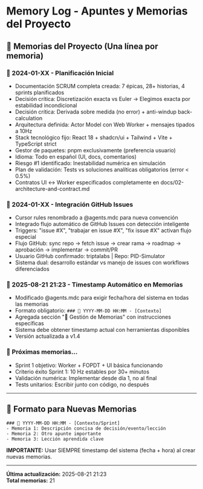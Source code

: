 # Memory Log - Apuntes y Memorias del Proyecto

## 🧠 Memorias del Proyecto (Una línea por memoria)

### 📅 2024-01-XX - Planificación Inicial
- Documentación SCRUM completa creada: 7 épicas, 28+ historias, 4 sprints planificados
- Decisión crítica: Discretización exacta vs Euler → Elegimos exacta por estabilidad incondicional
- Decisión crítica: Derivada sobre medida (no error) + anti-windup back-calculation
- Arquitectura definida: Actor Model con Web Worker + mensajes tipados a 10Hz
- Stack tecnológico fijo: React 18 + shadcn/ui + Tailwind + Vite + TypeScript strict
- Gestor de paquetes: pnpm exclusivamente (preferencia usuario)
- Idioma: Todo en español (UI, docs, comentarios)
- Riesgo #1 identificado: Inestabilidad numérica en simulación
- Plan de validación: Tests vs soluciones analíticas obligatorios (error < 0.5%)
- Contratos UI ↔ Worker especificados completamente en docs/02-architecture-and-contract.md

### 📅 2024-01-XX - Integración GitHub Issues
- Cursor rules renombrado a @agents.mdc para nueva convención
- Integrado flujo automático de GitHub Issues con detección inteligente
- Triggers: "issue #X", "trabajar en issue #X", "fix issue #X" activan flujo especial
- Flujo GitHub: sync repo → fetch issue → crear rama → roadmap → aprobación → implementar → commit/PR
- Usuario GitHub confirmado: triptalabs | Repo: PID-Simulator
- Sistema dual: desarrollo estándar vs manejo de issues con workflows diferenciados

### 📅 2025-08-21 21:23 - Timestamp Automático en Memorias
- Modificado @agents.mdc para exigir fecha/hora del sistema en todas las memorias
- Formato obligatorio: `### 📅 YYYY-MM-DD HH:MM - [Contexto]`
- Agregada sección "📝 Gestión de Memorias" con instrucciones específicas
- Sistema debe obtener timestamp actual con herramientas disponibles
- Versión actualizada a v1.4

### 📅 Próximas memorias...
- Sprint 1 objetivo: Worker + FOPDT + UI básica funcionando
- Criterio éxito Sprint 1: 10 Hz estables por 30+ minutos
- Validación numérica: Implementar desde día 1, no al final
- Tests unitarios: Escribir junto con código, no después

---

## 📝 Formato para Nuevas Memorias

```
### 📅 YYYY-MM-DD HH:MM - [Contexto/Sprint]
- Memoria 1: Descripción concisa de decisión/evento/lección
- Memoria 2: Otro apunte importante  
- Memoria 3: Lección aprendida clave
```

**IMPORTANTE:** Usar SIEMPRE timestamp del sistema (fecha + hora) al crear nuevas memorias.

---

**Última actualización:** 2025-08-21 21:23  
**Total memorias:** 21
